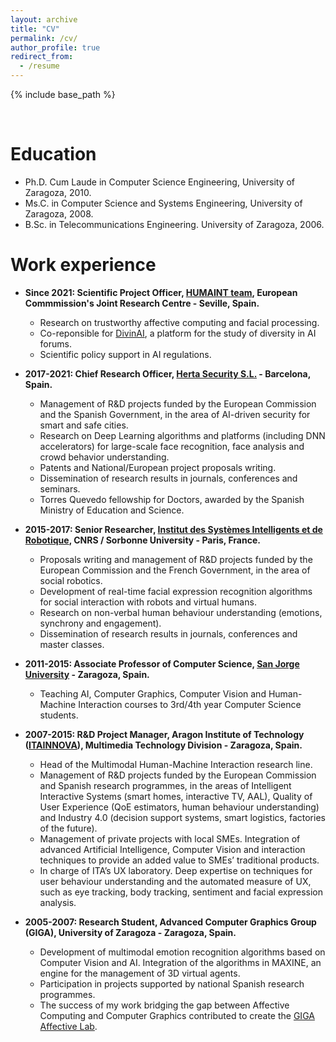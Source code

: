 ```yaml
---
layout: archive
title: "CV"
permalink: /cv/
author_profile: true
redirect_from:
  - /resume
---
```


{% include base_path %}

<br>

Education
======

* Ph.D. Cum Laude in Computer Science Engineering, University of Zaragoza, 2010.
* Ms.C. in Computer Science and Systems Engineering, University of Zaragoza, 2008.
* B.Sc. in Telecommunications Engineering. University of Zaragoza, 2006.

Work experience
======

* <b>Since 2021: Scientific Project Officer, [HUMAINT team](https://ec.europa.eu/jrc/communities/en/community/humaint), European Commmission's Joint Research Centre - Seville, Spain.</b>
  * Research on trustworthy affective computing and facial processing.
  * Co-reponsible for [DivinAI](https://divinai.org/), a platform for the study of diversity in AI forums.
  * Scientific policy support in AI regulations.

* <b>2017-2021: Chief Research Officer, [Herta Security S.L.](https://hertasecurity.com/) - Barcelona, Spain.</b>
  * Management of R&D projects funded by the European Commission and the Spanish Government, in the area of AI-driven security for smart and safe cities. 
  * Research on Deep Learning algorithms and platforms (including DNN accelerators) for large-scale face recognition, face analysis and crowd behavior understanding.
  * Patents and National/European project proposals writing. 
  * Dissemination of research results in journals, conferences and seminars.
  * Torres Quevedo fellowship for Doctors, awarded by the Spanish Ministry of Education and Science. 

* <b>2015-2017: Senior Researcher, [Institut des Systèmes Intelligents et de Robotique](https://www.isir.upmc.fr/), CNRS / Sorbonne University - Paris, France.</b>
  * Proposals writing and management of R&D projects funded by the European Commission and the French Government, in the area of social robotics.
  * Development of real-time facial expression recognition algorithms for social interaction with robots and virtual humans. 
  * Research on non-verbal human behaviour understanding (emotions, synchrony and engagement).
  * Dissemination of research results in journals, conferences and master classes.

* <b>2011-2015: Associate Professor of Computer Science, [San Jorge University](https://www.usj.es/estudios/grados/doble-titulacion-ingenieria-informatica-diseno-desarrollo-videojuegos) - Zaragoza, Spain.</b>
  * Teaching AI, Computer Graphics, Computer Vision and Human-Machine Interaction courses to 3rd/4th year Computer Science students.

* <b>2007-2015: R&D Project Manager, Aragon Institute of Technology ([ITAINNOVA](https://www.itainnova.es/es/investigacion-innovacion)), Multimedia Technology Division - Zaragoza, Spain.</b>
  * Head of the Multimodal Human-Machine Interaction research line. 
  * Management of R&D projects funded by the European Commission and Spanish research programmes, in the areas of Intelligent Interactive Systems (smart homes, interactive TV, AAL), Quality of User Experience (QoE estimators, human behaviour understanding) and Industry 4.0 (decision support systems, smart logistics, factories of the future).
  * Management of private projects with local SMEs. Integration of advanced Artificial Intelligence, Computer Vision and interaction techniques to provide an added value to SMEs’ traditional products.
  * In charge of ITA’s UX laboratory. Deep expertise on techniques for user behaviour understanding and the automated measure of UX, such as eye tracking, body tracking, sentiment and facial expression analysis.

* <b>2005-2007: Research Student, Advanced Computer Graphics Group (GIGA), University of Zaragoza - Zaragoza, Spain.</b>
  * Development of multimodal emotion recognition algorithms based on Computer Vision and AI. Integration of the algorithms in MAXINE, an engine for the management of 3D virtual agents.
  * Participation in projects supported by national Spanish research programmes.
  * The success of my work bridging the gap between Affective Computing and Computer Graphics contributed to create the [GIGA Affective Lab](http://giga.cps.unizar.es/affectivelab/).
 
